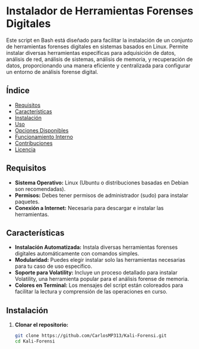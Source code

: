 # Instalador de Herramientas Forenses Digitales

Este script en Bash está diseñado para facilitar la instalación de un conjunto de herramientas forenses digitales en sistemas basados en Linux. Permite instalar diversas herramientas específicas para adquisición de datos, análisis de red, análisis de sistemas, análisis de memoria, y recuperación de datos, proporcionando una manera eficiente y centralizada para configurar un entorno de análisis forense digital.

## Índice

- [Requisitos](#requisitos)
- [Características](#características)
- [Instalación](#instalación)
- [Uso](#uso)
- [Opciones Disponibles](#opciones-disponibles)
- [Funcionamiento Interno](#funcionamiento-interno)
- [Contribuciones](#contribuciones)
- [Licencia](#licencia)

## Requisitos

- **Sistema Operativo:** Linux (Ubuntu o distribuciones basadas en Debian son recomendadas).
- **Permisos:** Debes tener permisos de administrador (sudo) para instalar paquetes.
- **Conexión a Internet:** Necesaria para descargar e instalar las herramientas.

## Características

- **Instalación Automatizada:** Instala diversas herramientas forenses digitales automáticamente con comandos simples.
- **Modularidad:** Puedes elegir instalar solo las herramientas necesarias para tu caso de uso específico.
- **Soporte para Volatility:** Incluye un proceso detallado para instalar Volatility, una herramienta popular para el análisis forense de memoria.
- **Colores en Terminal:** Los mensajes del script están coloreados para facilitar la lectura y comprensión de las operaciones en curso.

## Instalación

1. **Clonar el repositorio:**

   ```bash
   git clone https://github.com/CarlosMP313/Kali-Forensi.git
   cd Kali-Forensi
